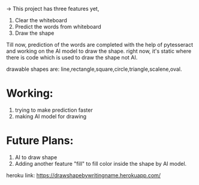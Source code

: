 -> This project has three features yet,
   1) Clear the whiteboard
   2) Predict the words from whiteboard
   3) Draw the shape

Till now, prediction of the words are completed with the help of pytesseract and working on the AI model to draw the shape. 
right now, it's static where there is code which is used to draw the shape not AI.

drawable shapes are: line,rectangle,square,circle,triangle,scalene,oval.

# Working:
1) trying to make prediction faster
2) making AI model for drawing 

# Future Plans:
1) AI to draw shape
2) Adding another feature "fill" to fill color inside the shape by AI model.

heroku link: https://drawshapebywritingname.herokuapp.com/
